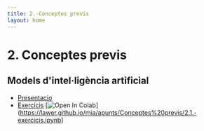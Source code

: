 ```yaml
---
title: 2.-Conceptes previs
layout: home
---
```


# 2. Conceptes previs

## Models d'intel·ligència artificial

* [Presentacio](3.1-conceptes_previs.pdf)
* [Exercicis](2.1.-exercicis.ipynb) [![Open In Colab](https://colab.research.google.com/assets/colab-badge.svg)](https://lawer.github.io/mia/apunts/Conceptes%20previs/2.1.-exercicis.ipynb]